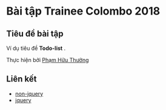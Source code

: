 # Bài tập Trainee Colombo 2018

## Tiêu đề bài tập

Ví dụ tiêu đề **Todo-list** .



Thực hiện bởi [Phạm Hữu Thưởng](https://github.com/pkvip9999)

## Liên kết

- [non-jquery](https://pkvip9999.github.io/todo-list/non-jquery)
- [jquery](https://pkvip9999.github.io/todo-list/jquery)



